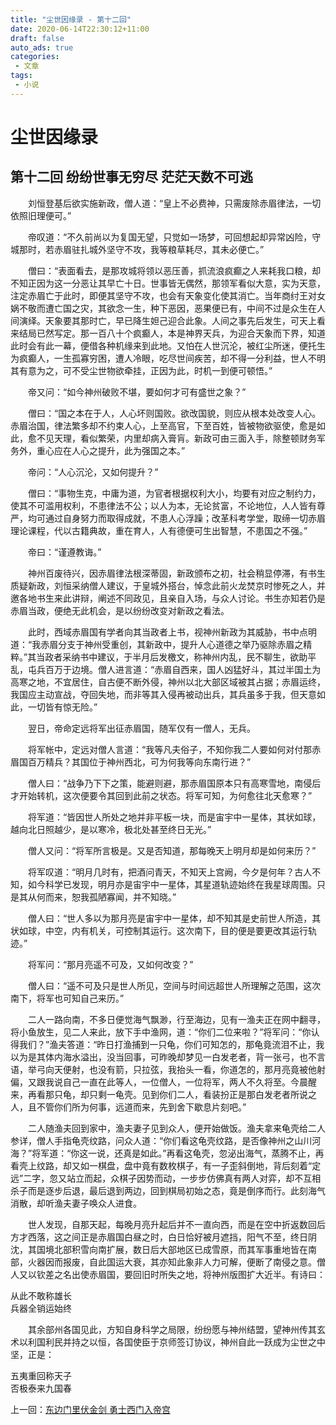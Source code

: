 ```yaml
---
title: "尘世因缘录 - 第十二回"
date: 2020-06-14T22:30:12+11:00
draft: false
auto_ads: true
categories:
 - 文章
tags:
 - 小说
---
```

# 尘世因缘录

## 第十二回 纷纷世事无穷尽 茫茫天数不可逃

　　刘恒登基后欲实施新政，僧人道：“皇上不必费神，只需废除赤眉律法，一切依照旧理便可。”

　　帝叹道：“不久前尚以为复国无望，只觉如一场梦，可回想起却异常凶险，守城那时，若赤眉驻扎城外坚守不攻，我等粮草耗尽，其未必便亡。”

　　僧曰：“表面看去，是那攻城将领以恶压善，抓流浪疯癫之人来耗我口粮，却不知正因为这一分恶让其早亡十日。世事皆无偶然，那领军看似大意，实为天意，注定赤眉亡于此时，即便其坚守不攻，也会有天象变化使其消亡。当年商纣王对女娲不敬而遭亡国之灾，其欲念一生，种下恶因，恶果便已有，中间不过是众生在人间演绎。天象要其那时亡，早已降生妲己迎合此象。人间之事先后发生，可天上看来结局已然写定。那一百八十个疯癫人，本是神界天兵，为迎合天象而下界，知道此时会有此一幕，便借各种机缘来到此地。又怕在人世沉沦，被红尘所迷，便托生为疯癫人，一生孤寡穷困，遭人冷眼，吃尽世间疾苦，却不得一分利益，世人不明其有意为之，可不受尘世物欲牵挂，正因为此，时机一到便可顿悟。”

　　帝又问：“如今神州破败不堪，要如何才可有盛世之象？”

　　僧曰：“国之本在于人，人心坏则国败。欲改国貌，则应从根本处改变人心。赤眉治国，律法繁多却不约束人心，上至高官，下至百姓，皆被物欲驱使，愈是如此，愈不见天理，看似繁荣，内里却病入膏肓。新政可由三面入手，除整顿财务军务外，重心应在人心之提升，此为强国之本。”

　　帝问：“人心沉沦，又如何提升？”

　　僧曰：“事物生克，中庸为道，为官者根据权利大小，均要有对应之制约力，使其不可滥用权利，不患律法不公；以人为本，无论贫富，不论地位，人人皆有尊严，均可通过自身努力而取得成就，不患人心浮躁；改革科考学堂，取缔一切赤眉理论课程，代以古籍典故，重在育人，人有德便可生出智慧，不患国之不强。”

　　帝曰：“谨遵教诲。”

　　神州百废待兴，因赤眉律法根深蒂固，新政颁布之初，社会稍显停滞，有书生质疑新政，刘恒采纳僧人建议，于皇城外搭台，悼念此前火龙焚京时惨死之人，并邀各地书生来此讲辩，阐述不同政见，且亲自入场，与众人讨论。书生亦知若仍是赤眉当政，便绝无此机会，是以纷纷改变对新政之看法。

　　此时，西域赤眉国有学者向其当政者上书，视神州新政为其威胁，书中点明道：“我赤眉分支于神州受重创，其新政中，提升人心道德之举乃驱除赤眉之精粹。”其当政者采纳书中建议，于半月后发檄文，称神州内乱，民不聊生，欲助平乱，屯兵百万于边境。僧人进言道：“赤眉自西来，国人凶猛好斗，其过半国土为高寒之地，不宜居住，自古便不断外侵，神州以北大部区域被其占据；赤眉运终，我国应主动宣战，夺回失地，而非等其入侵再被动出兵，其兵虽多于我，但天意如此，一切皆有惊无险。”

　　翌日，帝命定远将军出征赤眉国，随军仅有一僧人，无兵。

　　将军帐中，定远对僧人言道：“我等凡夫俗子，不知你我二人要如何对付那赤眉国百万精兵？其国位于神州西北，可为何我等向东南行进？”

　　僧人曰：“战争乃下下之策，能避则避，那赤眉国原本只有高寒雪地，南侵后才开始转机，这次便要令其回到此前之状态。将军可知，为何愈往北天愈寒？”

　　将军道：“皆因世人所处之地并非平板一块，而是宙宇中一星体，其状如球，越向北日照越少，是以寒冷，极北处甚至终日无光。”

　　僧人又问：“将军所言极是。又是否知道，那每晚天上明月却是如何来历？”

　　将军叹道：“明月几时有，把酒问青天，不知天上宫阙，今夕是何年？古人不知，如今科学已发现，明月亦是宙宇中一星体，其星道轨迹始终在我星球周围。只是其从何而来，恕我孤陋寡闻，并不知晓。”

　　僧人曰：“世人多以为那月亮是宙宇中一星体，却不知其是史前世人所造，其状如球，中空，内有机关，可控制其运行。这次南下，目的便是要更改其运行轨迹。”

　　将军问：“那月亮遥不可及，又如何改变？”

　　僧人曰：“遥不可及只是世人所见，空间与时间远超世人所理解之范围，这次南下，将军也可知自己来历。”

　　二人一路向南，不多日便觉海气飘渺，行至海边，见有一渔夫正在网中翻寻，将小鱼放生，见二人来此，放下手中渔网，道：“你们二位来啦？”将军问：“你认得我们？”渔夫答道：“昨日打渔捕到一只龟，你们可知怎的，那龟竟流泪不止，我以为是其体内海水溢出，没当回事，可昨晚却梦见一白发老者，背一张弓，也不言语，举弓向天便射，也没有箭，只拉弦，我抬头一看，你道怎的，那月亮竟被他射偏，又跟我说自己一直在此等人，一位僧人，一位将军，两人不久将至。今晨醒来，再看那只龟，却只剩一龟壳。见到你们二人，看装扮正是那白发老者所说之人，且不管你们所为何事，远道而来，先到舍下歇息片刻吧。”

　　二人随渔夫回到家中，渔夫妻子见到众人，便开始做饭。渔夫拿来龟壳给二人参详，僧人手指龟壳纹路，问众人道：“你们看这龟壳纹路，是否像神州之山川河海？”将军道：“你这一说，还真是如此。”再看这龟壳，忽泌出海气，蒸腾不止，再看壳上纹路，却又如一棋盘，盘中竟有数枚棋子，有一子歪斜倒地，背后刻着“定远”二字，忽又站立而起，众棋子因势而动，一步步仿佛真有两人对弈，却不互相杀子而是逐步后退，最后退到两边，回到棋局初始之态，竟是倒序而行。此刻海气消散，却听渔夫妻子唤众人进食。

　　世人发现，自那天起，每晚月亮升起后并不一直向西，而是在空中折返数回后方才西落，这之间正是赤眉国白昼之时，白日恰好被月遮挡，阳气不至，终日阴沈，其国境北部积雪向南扩展，数日后大部地区已成雪原，而其军事重地皆在南部，火器因而报废，自此国运大衰，其亦知此象非人力可解，便断了南侵之意。僧人又以钦差之名出使赤眉国，要回旧时所失之地，将神州版图扩大近半。有诗曰：

从此不敢称雄长  
兵器全销运始终  

　　其余部州各国见此，方知自身科学之局限，纷纷愿与神州结盟，望神州传其玄术以利国利民并持之以恒，各国使臣于京师签订协议，神州自此一跃成为尘世之中坚，正是：

五夷重回称天子  
否极泰来九国春  

上一回：[东边门里伏金剑 勇士西门入帝宫](/cn/book/karma/karma11)